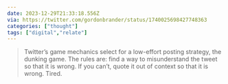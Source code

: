 ```yaml
---
date: 2023-12-29T21:33:18.556Z
via: https://twitter.com/gordonbrander/status/1740025698427748363
categories: ["thought"]
tags: ["digital","relate"]
---
```

> Twitter’s game mechanics select for a low-effort posting strategy, the dunking game. The rules are: find a way to misunderstand the tweet so that it is wrong. If you can’t, quote it out of context so that it is wrong. Tired.
